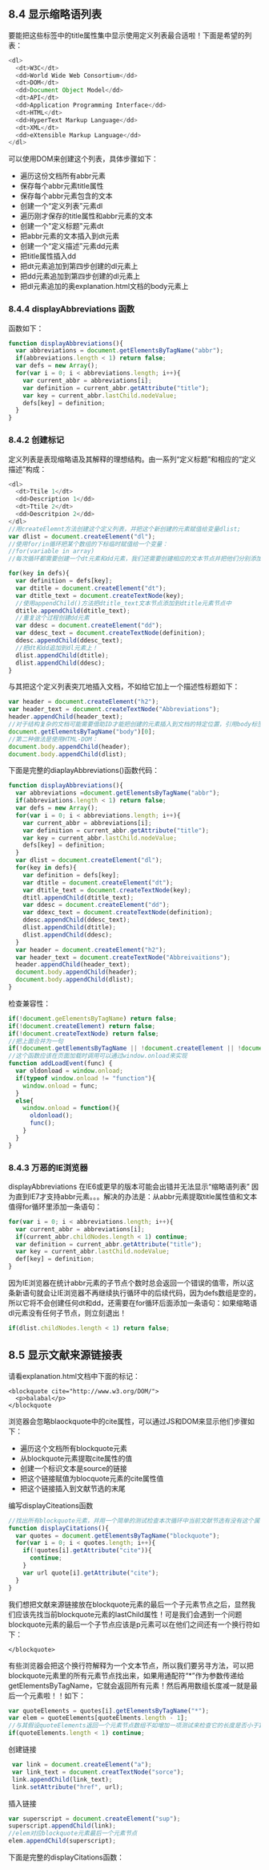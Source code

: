 ## 8.4 显示缩略语列表
要能把这些<abbr>标签中的title属性集中显示使用定义列表最合适啦！下面是希望的列表：
```javascript
<dl>
  <dt>W3C</dt>
  <dd>World Wide Web Consortium</dd>
  <dt>DOM</dt>
  <dd>Document Object Model</dd>
  <dt>API</dt>
  <dd>Application Programming Interface</dd>
  <dt>HTML</dt>
  <dd>HyperText Markup Language</dd>
  <dt>XML</dt>
  <dd>eXtensible Markup Language</dd>
</dl>
```
可以使用DOM来创建这个列表，具体步骤如下：
- 遍历这份文档所有abbr元素
- 保存每个abbr元素title属性
- 保存每个abbr元素包含的文本
- 创建一个“定义列表”元素dl
- 遍历刚才保存的title属性和abbr元素的文本
- 创建一个"定义标题"元素dt
- 把abbr元素的文本插入到dt元素
- 创建一个“定义描述”元素dd元素
- 把title属性插入dd
- 把dt元素追加到第四步创建的dl元素上
- 把dd元素追加到第四步创建的dl元素上
- 把dl元素追加的奥explanation.html文档的body元素上




### 8.4.4 displayAbbreviations 函数
函数如下：
```javascript
function displayAbbreviations(){
  var abbreviations = document.getElementsByTagName("abbr");
  if(abbreviations.length < 1) return false;
  var defs = new Array();
  for(var i = 0; i < abbreviations.length; i++){
    var current_abbr = abbreviations[i];
    var definition = current_abbr.getAttribute("title");
    var key = current_abbr.lastChild.nodeValue;
    defs[key] = definition;
  }
}
```
### 8.4.2 创建标记
定义列表是表现缩略语及其解释的理想结构。由一系列“定义标题”和相应的“定义描述”构成：
```javascript
<dl>
  <dt>Ttile 1</dt>
  <dd>Description 1</dd>
  <dt>Ttile 2</dt>
  <dd>Descritpion 2</dd>
</dl>
//用createElemnt方法创建这个定义列表，并把这个新创建的元素赋值给变量dlist;
var dlist = document.createElement("dl");
//使用for/in循环把某个数组的下标临时赋值给一个变量：
//for(variable in array)
//每次循环都需要创建一个dt元素和dd元素，我们还需要创建相应的文本节点并把他们分别添加到新创建的dt和dd元素中

for(key in defs){
  var definition = defs[key];
  var dtitle = document.createElement("dt");
  var dtitle_text = document.createTextNode(key);
  //使用appendChild()方法把dtitle_text文本节点添加到dtitle元素节点中
  dtitle.appendChild(dtitle_text);
  //重复这个过程创建dd元素
  var ddesc = document.createElement("dd");
  var ddesc_text = document.createTextNode(definition);
  ddesc.appendChild(ddesc_text);
  //把dt和dd追加到dl元素上！
  dlist.appendChild(dtitle);
  dlist.appendChild(ddesc);
}
```
与其把这个定义列表突兀地插入文档，不如给它加上一个描述性标题如下：
```javascript
var header = document.createElement("h2");
var header_text = document.createTextNode("Abbreviations");
header.appendChild(header_text);
//对于结构复杂的文档可能需要借助ID才能把创建的元素插入到文档的特定位置，引用body标签的具体做法有两种
document.getElementsByTagName("body")[0];
//第二种做法是使用HTML-DOM：
document.body.appendChild(header);
document.body.appendChild(dlist);
```
下面是完整的diaplayAbbreviations()函数代码：
```javascript
function displayAbbreviations(){
  var abbreviations =document.getElementsByTagName("abbr");
  if(abbreviations.length < 1) return false;
  var defs = new Array();
  for(var i = 0; i < abbreviations.length; i++){
    var current_abbr = abbreviations[i];
    var definition = current_abbr.getAttribute("title");
    var key = current_abbr.lastChild.nodeValue;
    defs[key] = definition;
  }
  var dlist = document.createElement("dl");
  for(key in defs){
    var definition = defs[key];
    var dtitle = document.createElement("dt");
    var dtitle_text = document.createTextNode(key);
    dtitl.appendChild(dtitle_text);
    var ddesc = document.createElement("dd");
    var ddexc_text = document.createTextNode(definition);
    ddesc.appendChild(ddesc_text);
    dlist.appendChild(dtitle);
    dlist.appendChild(ddesc);
  }
  var header = document.createElement("h2");
  var header_text = document.createTextNode("Abbreivaitions");
  header.appendChild(header_text);
  document.body.appendChild(header);
  document.body.appendChild(dlist);
}
```
检查兼容性：
```javascript
if(!document.geElementsByTagName) return false;
if(!document.createElement) return false;
if(!document.createTextNode) return false;
//把上面合并为一句
if(!document.getElementsByTagName || !document.createElement || !document.createTextNode) return false;
//这个函数应该在页面加载时调用可以通过window.onload来实现
function addLoadEvent(func) {
  var oldonload = window.onload;
  if(typeof window.onload != "function"){
    window.onload = func;
  }
  else{
    window.onload = function(){
      oldonload();
      func();
    }
  }
}
```
### 8.4.3 万恶的IE浏览器
displayAbbreviations 在IE6或更早的版本可能会出错并无法显示“缩略语列表” 因为直到IE7才支持abbr元素。。。解决的办法是：从abbr元素提取title属性值和文本值得for循环里添加一条语句：
```javascript
for(var i = 0; i < abbreviations.length; i++){
  var current_abbr = abbreviations[i];
  if(current_abbr.childNodes.length < 1) continue;
  var definition = current_abbr.getAttribute("title");
  var key = current_abbr.lastChild.nodeValue;
  def[key] = definition;
}
```
因为IE浏览器在统计abbr元素的子节点个数时总会返回一个错误的值零，所以这条新语句就会让IE浏览器不再继续执行循环中的后续代码，因为defs数组是空的，所以它将不会创建任何dt和dd，还需要在for循环后面添加一条语句：如果缩略语dl元素没有任何子节点，则立刻退出！

```javascript
if(dlist.childNodes.length < 1) return false;
```

## 8.5 显示文献来源链接表
请看explanation.html文档中下面的标记：
```
<blockquote cite="http://www.w3.org/DOM/">
  <p>balabal</p>
</blockquote
```
浏览器会忽略blaockquote中的cite属性，可以通过JS和DOM来显示他们步骤如下：
- 遍历这个文档所有blockquote元素
- 从blockquote元素提取cite属性的值
- 创建一个标识文本是source的链接
- 把这个链接赋值为blocquote元素的cite属性值
- 把这个链接插入到文献节选的末尾




编写displayCiteations函数
```javascript
//找出所有blockquote元素，并用一个简单的测试检查本次循环中当前文献节选有没有这个属性
function displayCitations(){
  var quotes = document.getElementsByTagName("blockquote");
  for(var i = 0; i < quotes.length; i++){
    if(!quotes[i].getAttribute("cite")){
      continue;
    }
    var url quote[i].getAttribute("cite");
  }
}
```
我们想把文献来源链接放在blockquote元素的最后一个子元素节点之后，显然我们应该先找当前blockquote元素的lastChild属性！可是我们会遇到一个问题blockquote元素的最后一个子节点应该是p元素可以在他们之间还有一个换行符如下：
```</p>
</blockquote>
```
有些浏览器会把这个换行符解释为一个文本节点，所以我们要另寻方法，可以把blockquote元素里的所有元素节点找出来，如果用通配符“*”作为参数传递给getElementsByTagName，它就会返回所有元素！然后再用数组长度减一就是最后一个元素啦！！如下：
```javascript
var quoteElements = quotes[i].getElementsByTagName("*");
var elem = quoteElements[quoteElments.length - 1];
//与其假设quoteElements返回一个元素节点数组不如增加一项测试来检查它的长度是否小于1
if(quoteElements.length < 1) continue;
```
创建链接
```javascript
 var link = document.createElement("a");
 var link_text = document.creatTextNode("sorce");
 link.appendChild(link_text);
 link.setAttribute("href", url);
```
插入链接
```javascript
var superscript = document.createElement("sup");
superscript.appendChild(link);
//elem对应blockquote元素最后一个元素节点
elem.appendChild(superscript);
```
下面是完整的displayCitations函数：
```javascript
